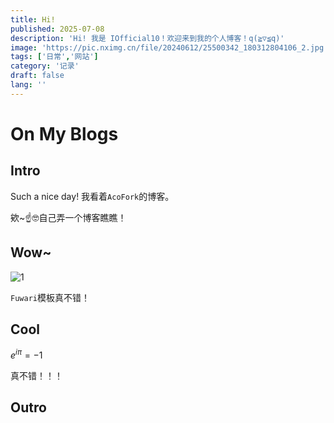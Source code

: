 ```yaml
---
title: Hi!
published: 2025-07-08
description: 'Hi! 我是 IOfficial10！欢迎来到我的个人博客！q(≧▽≦q)'
image: 'https://pic.nximg.cn/file/20240612/25500342_180312804106_2.jpg'
tags: ['日常','网站']
category: '记录'
draft: false 
lang: ''
---
```


# On My Blogs

## Intro

Such a nice day! 我看着`AcoFork`的博客。

欸~☝🤓自己弄一个博客瞧瞧！

## Wow~

![1](https://ts3.tc.mm.bing.net/th/id/OIP-C.mqs2pvcUWMr09EUoI0PKawHaE7?rs=1&pid=ImgDetMain&o=7&rm=3)

`Fuwari`模板真不错！

## Cool

$e^{i\pi}=-1$

真不错！！！

## Outro
